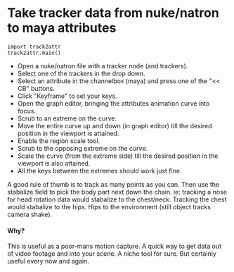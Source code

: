 # Take tracker data from nuke/natron to maya attributes

    import track2attr
    track2attr.main()
    
* Open a nuke/natron file with a tracker node (and trackers).
* Select one of the trackers in the drop down.
* Select an attribute in the channelbox (maya) and press one of the "<< CB" buttons.
* Click "Keyframe" to set your keys.
* Open the graph editor, bringing the attributes animation curve into focus.
* Scrub to an extreme on the curve.
* Move the entire curve up and down (in graph editor) till the desired position in the viewport is attained.
* Enable the region scale tool.
* Scrub to the opposing extreme on the curve.
* Scale the curve (from the extreme side) till the desired position in the viewport is also attained.
* All the keys between the extremes should work just fine.

A good rule of thumb is to track as many points as you can. Then use the stabalize field to pick the body part next down the chain. ie: tracking a nose for head rotation data would stabalize to the chest/neck. Tracking the chest would stabalize to the hips. Hips to the environment (still object tracks camera shake).

#### Why?

This is useful as a poor-mans motion capture. A quick way to get data out of video footage and into your scene. A niche tool for sure. But certainly useful every now and again.
